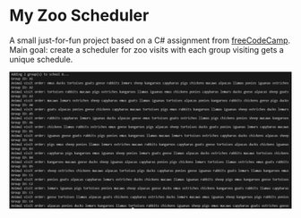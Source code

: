 # My Zoo Scheduler
A small just-for-fun project based on a C# assignment from [freeCodeCamp](https://www.freecodecamp.org/). Main goal: create a scheduler for zoo visits with each group visiting gets a unique schedule.

![images/crude.png](https://github.com/haninanz/zoo-scheduler/blob/master/images/crude.png)